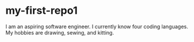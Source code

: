 # my-first-repo1
I am an aspiring software engineer. I currently know four coding languages. My hobbies are drawing, sewing, and kitting.
